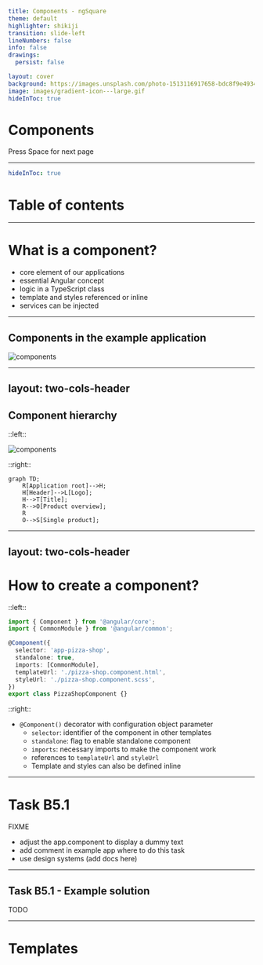 ```yaml
title: Components - ngSquare
theme: default
highlighter: shikiji
transition: slide-left
lineNumbers: false
info: false
drawings:
  persist: false

layout: cover
background: https://images.unsplash.com/photo-1513116917658-bdc8f9e49348?q=80&w=2400&auto=format&fit=crop&ixlib=rb-4.0.3&ixid=M3wxMjA3fDB8MHxwaG90by1wYWdlfHx8fGVufDB8fHx8fA%3D%3D
image: images/gradient-icon---large.gif
hideInToc: true
```

# Components

<div class="pt-12">
  <span @click="$slidev.nav.next" class="px-2 py-1 rounded cursor-pointer" hover="bg-white bg-opacity-10">
    Press Space for next page <carbon:arrow-right class="inline"/>
  </span>
</div>

<div class="abs-br m-6 flex gap-2">
  <a href="https://github.com/ng-square/slides" target="_blank" alt="GitHub" title="Open in GitHub"
    class="text-xl slidev-icon-btn opacity-50 !border-none !hover:text-white">
    <carbon-logo-github />
  </a>
</div>

---

```yaml
hideInToc: true
```

# Table of contents

<Toc maxDepth="1"></Toc>

---

# What is a component?

- core element of our applications
- essential Angular concept
- logic in a TypeScript class
- template and styles referenced or inline
- services can be injected

---

## Components in the example application

![components](/components_example.png)


---
layout: two-cols-header
---

## Component hierarchy

::left::

![components](/components_example.png)

::right::

```mermaid
graph TD;
    R[Application root]-->H;
    H[Header]-->L[Logo];
    H-->T[Title];
    R-->O[Product overview];
    R
    O-->S[Single product];
```

---
layout: two-cols-header
---

# How to create a component?

::left::

```ts
import { Component } from '@angular/core';
import { CommonModule } from '@angular/common';

@Component({
  selector: 'app-pizza-shop',
  standalone: true,
  imports: [CommonModule],
  templateUrl: './pizza-shop.component.html',
  styleUrl: './pizza-shop.component.scss',
})
export class PizzaShopComponent {}
```

::right::

- `@Component()` decorator with configuration object parameter 
  - `selector`: identifier of the component in other templates
  - `standalone`: flag to enable standalone component
  - `imports`: necessary imports to make the component work
  - references to `templateUrl` and `styleUrl`
  - Template and styles can also be defined inline

---

# Task B5.1

FIXME
- adjust the app.component to display a dummy text
- add comment in example app where to do this task
- use design systems (add docs here)

--- 

## Task B5.1 - Example solution

TODO

---

# Templates